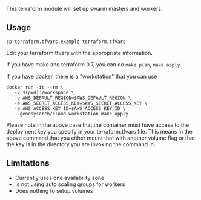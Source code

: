 

This terraform module will set up swarm masters and workers.  


## Usage

`cp terraform.tfvars.example terraform.tfvars`

Edit your terraform.tfvars with the appropriate information.

If you have make and terraform 0.7, you can do `make plan`, `make apply`

If you have docker, there is a "workstation" that you can use

```
docker run -it --rm \
   -v $(pwd):/workspace \
   -e AWS_DEFAULT_REGION=$AWS_DEFAULT_REGION \
   -e AWS_SECRET_ACCESS_KEY=$AWS_SECRET_ACCESS_KEY \
   -e AWS_ACCESS_KEY_ID=$AWS_ACCESS_KEY_ID \
     genesysarch/cloud-workstation make apply
```


Please note in the above case that the container must have access to the
deployment key you specify in your terraform.tfvars file.  This means in the
above command that you either mount that with another volume flag or that
the key is in the directory you are invoking the command in.

## Limitations

* Currently uses one availability zone
* Is not using auto scaling groups for workers
* Does nothing to setup volumes 
